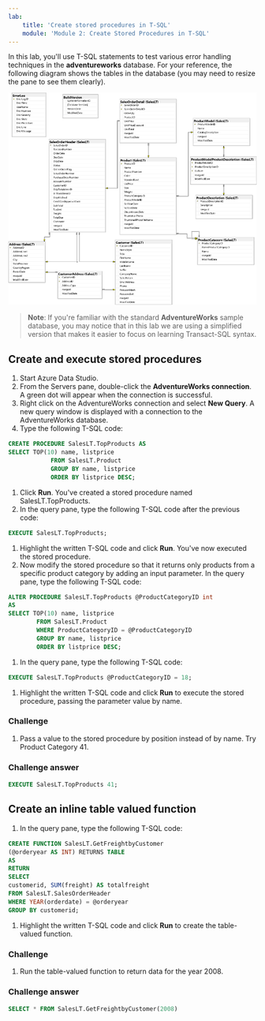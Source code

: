 ```yaml
---
lab:
    title: 'Create stored procedures in T-SQL'
    module: 'Module 2: Create Stored Procedures in T-SQL'
---
```


In this lab, you'll use T-SQL statements to test various error handling techniques in the **adventureworks** database. For your reference, the following diagram shows the tables in the database (you may need to resize the pane to see them clearly).

![An entity relationship diagram of the adventureworks database](./images/adventureworks-erd.png)

> **Note**: If you're familiar with the standard **AdventureWorks** sample database, you may notice that in this lab we are using a simplified version that makes it easier to focus on learning Transact-SQL syntax.

## Create and execute stored procedures

1. Start Azure Data Studio.
1. From the Servers pane, double-click the **AdventureWorks connection**. A green dot will appear when the connection is successful.
1. Right click on the AdventureWorks connection and select **New Query**. A new query window is displayed with a connection to the AdventureWorks database.
1. Type the following T-SQL code:

```sql 
CREATE PROCEDURE SalesLT.TopProducts AS
SELECT TOP(10) name, listprice
    		FROM SalesLT.Product
    		GROUP BY name, listprice
    		ORDER BY listprice DESC;
```

1. Click **Run**. You've created a stored procedure named SalesLT.TopProducts.
1. In the query pane, type the following T-SQL code after the previous code:

```sql
EXECUTE SalesLT.TopProducts;
```

1. Highlight the written T-SQL code and click **Run**. You've now executed the stored procedure.
1. Now modify the stored procedure so that it returns only products from a specific product category by adding an input parameter. In the query pane, type the following T-SQL code:

```sql
ALTER PROCEDURE SalesLT.TopProducts @ProductCategoryID int
AS
SELECT TOP(10) name, listprice
    	FROM SalesLT.Product
        WHERE ProductCategoryID = @ProductCategoryID 
    	GROUP BY name, listprice
    	ORDER BY listprice DESC; 
```

1. In the query pane, type the following T-SQL code:

```sql
EXECUTE SalesLT.TopProducts @ProductCategoryID = 18;
```

1. Highlight the written T-SQL code and click **Run** to execute the stored procedure, passing the parameter value by name.

### Challenge

1. Pass a value to the stored procedure by position instead of by name. Try Product Category 41.

### Challenge answer

```sql 
EXECUTE SalesLT.TopProducts 41;
``` 
 
## Create an inline table valued function

1. In the query pane, type the following T-SQL code:

```sql
CREATE FUNCTION SalesLT.GetFreightbyCustomer
(@orderyear AS INT) RETURNS TABLE
AS
RETURN
SELECT
customerid, SUM(freight) AS totalfreight
FROM SalesLT.SalesOrderHeader
WHERE YEAR(orderdate) = @orderyear
GROUP BY customerid; 
```

1. Highlight the written T-SQL code and click **Run** to create the table-valued function.

### Challenge
1. Run the table-valued function to return data for the year 2008.

### Challenge answer

```sql
SELECT * FROM SalesLT.GetFreightbyCustomer(2008)
```
